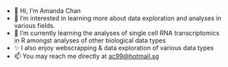 - 👋 Hi, I’m Amanda Chan 
- 👀 I’m interested in learning more about data exploration and analyses in various fields. 
- 💞️ I’m currently learning the analyses of single cell RNA transcriptomics in R amongst analyses of other biological data types
- ✨ I also enjoy webscrapping & data exploration of various data types
- 📫 You may reach me directly at ac99@hotmail.sg

<!---
achan027/achan027 is a ✨ special ✨ repository because its `README.md` (this file) appears on your GitHub profile.
You can click the Preview link to take a look at your changes.
--->
